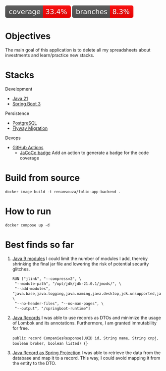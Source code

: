 ![Coverage](.github/badges/jacoco.svg)
![Branch](.github/badges/branches.svg)

# Objectives
The main goal of this application is to delete all my spreadsheets about investments and learn/practice new stacks.

# Stacks
Development
* [Java 21](https://openjdk.org/projects/jdk/21/)
* [Spring Boot 3](https://spring.io/projects/spring-boot)

Persistence
* [PostgreSQL](https://www.postgresql.org/)
* [Flyway Migration](https://flywaydb.org/)

Devops
* [GitHub Actions](https://docs.github.com/en/actions)
  - [JaCoCo badge](https://github.com/cicirello/jacoco-badge-generator) Add an action to generate a badge for the code coverage

# Build from source
```shell
docker image build -t renansouza/folio-app-backend .
```

# How to run
```shell
docker compose up -d
```

# Best finds so far
1. [Java 9 modules](https://www.oracle.com/corporate/features/understanding-java-9-modules.html) I could limit
   the number of modules I add, thereby shrinking the final jar file and lowering the risk of potential security glitches.
    ```
   RUN ["jlink", "--compress=2", \
     "--module-path", "/opt/jdk/jdk-21.0.1/jmods/", \
     "--add-modules", "java.base,java.logging,java.naming,java.desktop,jdk.unsupported,java.management,java.security.jgss,java.instrument,java.sql", \
     "--no-header-files", "--no-man-pages", \
     "--output", "/springboot-runtime"]
   ```
2. [Java Records](https://docs.oracle.com/en/java/javase/17/language/records.html) I was able to use records as DTOs
   and minimize the usage of Lombok and its annotations. Furthermore, I am granted immutability for free.

   `public record CompaniesResponse(UUID id, String name, String cnpj, boolean broker, boolean listed) {}`


3. [Java Record as Spring Projection](https://docs.spring.io/spring-data/jpa/reference/repositories/projections.html)
   I was able to retrieve the data from the database and map it to a record. This way, I could avoid mapping it from the entity to the DTO.
    